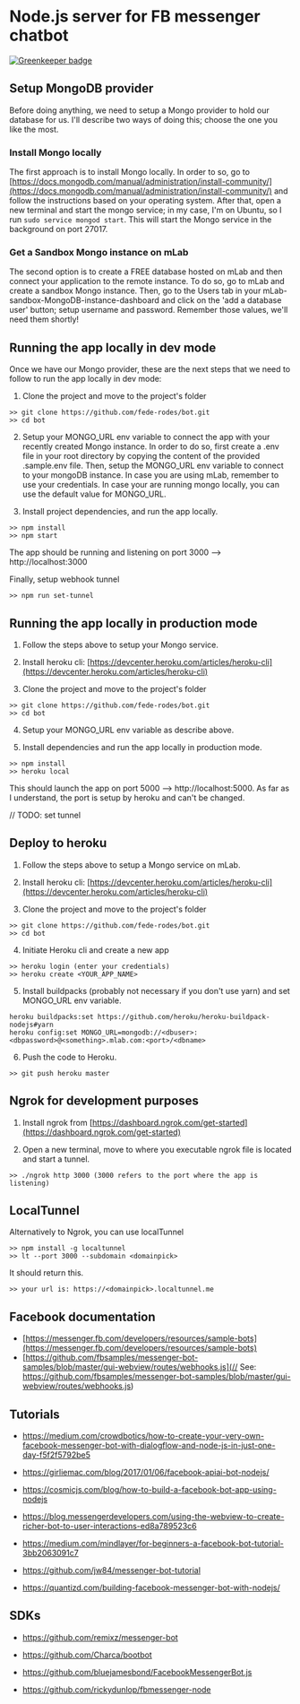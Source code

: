 # Node.js server for FB messenger chatbot

[![Greenkeeper badge](https://badges.greenkeeper.io/fede-rodes/bot.svg)](https://greenkeeper.io/)

## Setup MongoDB provider
Before doing anything, we need to setup a Mongo provider to hold our database for us. I'll describe two ways of doing this; choose the one you like the most.

### Install Mongo locally
The first approach is to install Mongo locally. In order to so, go to [https://docs.mongodb.com/manual/administration/install-community/](https://docs.mongodb.com/manual/administration/install-community/) and follow the instructions based on your operating system. After that, open a new terminal and start the mongo service; in my case, I'm on Ubuntu, so I run ```sudo service mongod start```. This will start the Mongo service in the background on port 27017.

### Get a Sandbox Mongo instance on mLab
The second option is to create a FREE database hosted on mLab and then connect your application to the remote instance. To do so, go to mLab and create a sandbox Mongo instance. Then, go to the Users tab in your mLab-sandbox-MongoDB-instance-dashboard and click on the 'add a database user' button; setup username and password. Remember those values, we'll need them shortly!

## Running the app locally in dev mode
Once we have our Mongo provider, these are the next steps that we need to follow to run the app locally in dev mode:

1. Clone the project and move to the project's folder
```
>> git clone https://github.com/fede-rodes/bot.git
>> cd bot
```

2. Setup your MONGO_URL env variable to connect the app with your recently created Mongo instance. In order to do so, first create a .env file in your root directory by copying the content of the provided .sample.env file. Then, setup the MONGO_URL env variable to connect to your mongoDB instance. In case you are using mLab, remember to use your credentials. In case your are running mongo locally, you can use the default value for MONGO_URL.

3. Install project dependencies, and run the app locally.
```
>> npm install
>> npm start
```
The app should be running and listening on port 3000 --> http://localhost:3000

Finally, setup webhook tunnel
```
>> npm run set-tunnel
```

## Running the app locally in production mode
1. Follow the steps above to setup your Mongo service.

2. Install heroku cli: [https://devcenter.heroku.com/articles/heroku-cli](https://devcenter.heroku.com/articles/heroku-cli)

3. Clone the project and move to the project's folder
```
>> git clone https://github.com/fede-rodes/bot.git
>> cd bot
```

4. Setup your MONGO_URL env variable as describe above.

5. Install dependencies and run the app locally in production mode.
```
>> npm install
>> heroku local
```
This should launch the app on port 5000 --> http://localhost:5000. As far as I understand, the port is setup by heroku and can't be changed.

// TODO: set tunnel

## Deploy to heroku
1. Follow the steps above to setup a Mongo service on mLab.

2. Install heroku cli: [https://devcenter.heroku.com/articles/heroku-cli](https://devcenter.heroku.com/articles/heroku-cli)

3. Clone the project and move to the project's folder
```
>> git clone https://github.com/fede-rodes/bot.git
>> cd bot
```

4. Initiate Heroku cli and create a new app
```
>> heroku login (enter your credentials)
>> heroku create <YOUR_APP_NAME>
```

5. Install buildpacks (probably not necessary if you don't use yarn) and set MONGO_URL env variable.
```
heroku buildpacks:set https://github.com/heroku/heroku-buildpack-nodejs#yarn
heroku config:set MONGO_URL=mongodb://<dbuser>:<dbpassword>@<something>.mlab.com:<port>/<dbname>
```

6. Push the code to Heroku.
```
>> git push heroku master
```

## Ngrok for development purposes
1. Install ngrok from [https://dashboard.ngrok.com/get-started](https://dashboard.ngrok.com/get-started)

2. Open a new terminal, move to where you executable ngrok file is located and start a tunnel.
```
>> ./ngrok http 3000 (3000 refers to the port where the app is listening)
```
## LocalTunnel
Alternatively to Ngrok, you can use localTunnel
```
>> npm install -g localtunnel
>> lt --port 3000 --subdomain <domainpick>
```
It should return this.
```
>> your url is: https://<domainpick>.localtunnel.me
```

## Facebook documentation
- [https://messenger.fb.com/developers/resources/sample-bots](https://messenger.fb.com/developers/resources/sample-bots)
-  [https://github.com/fbsamples/messenger-bot-samples/blob/master/gui-webview/routes/webhooks.js](// See: https://github.com/fbsamples/messenger-bot-samples/blob/master/gui-webview/routes/webhooks.js)

## Tutorials
- https://medium.com/crowdbotics/how-to-create-your-very-own-facebook-messenger-bot-with-dialogflow-and-node-js-in-just-one-day-f5f2f5792be5

- https://girliemac.com/blog/2017/01/06/facebook-apiai-bot-nodejs/

- https://cosmicjs.com/blog/how-to-build-a-facebook-bot-app-using-nodejs

- https://blog.messengerdevelopers.com/using-the-webview-to-create-richer-bot-to-user-interactions-ed8a789523c6

- https://medium.com/mindlayer/for-beginners-a-facebook-bot-tutorial-3bb2063091c7

- https://github.com/jw84/messenger-bot-tutorial

- https://quantizd.com/building-facebook-messenger-bot-with-nodejs/

## SDKs
- https://github.com/remixz/messenger-bot

- https://github.com/Charca/bootbot

- https://github.com/bluejamesbond/FacebookMessengerBot.js

- https://github.com/rickydunlop/fbmessenger-node